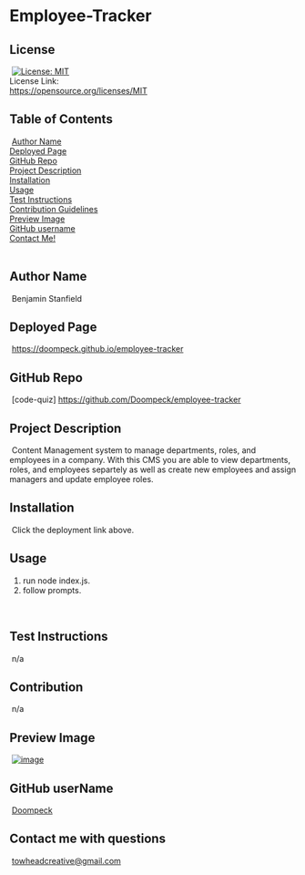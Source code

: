 # Employee-Tracker

## License
​
[![License: MIT](https://img.shields.io/badge/License-MIT-yellow.svg)](https://opensource.org/licenses/MIT)<br> License Link:<br> https://opensource.org/licenses/MIT
​
## Table of Contents
​
[Author Name](#author-name) <br>
[Deployed Page](#deployed-page) <br>
[GitHub Repo](#github-repo) <br>
[Project Description](#project-description)<br>
[Installation](#installation)<br>
[Usage](#usage)<br>
[Test Instructions](#test-instructions)<br>
[Contribution Guidelines](#contribution)<br>
[Preview Image](#preview-image)<br>
[GitHub username](#github-username)<br>
[Contact Me!](#contact-me-with-questions)<br>
​
## Author Name
​
Benjamin Stanfield
​
## Deployed Page
​
https://doompeck.github.io/employee-tracker
​
## GitHub Repo
​
[code-quiz] https://github.com/Doompeck/employee-tracker
​
## Project Description
​
Content Management system to manage departments, roles, and employees in a company.  With this CMS you are able to view departments, roles, and employees separtely as well as create new employees and assign managers and update employee roles.
​
## Installation
​
Click the deployment link above.
​
## Usage

1. run node index.js.
2. follow prompts.

​
## Test Instructions
​
n/a
​
## Contribution
​
n/a
​
## Preview Image
​
[![image](./assets/images/Java%20Quiz.gif)](./assets/images/Java%20Quiz.gif)
​
## GitHub userName
​
[Doompeck](https://github.com/Doompeck)
​
## Contact me with questions
​
towheadcreative@gmail.com
